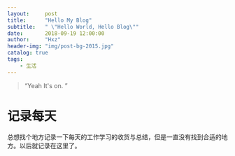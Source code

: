 ```yaml
---
layout:     post
title:      "Hello My Blog"
subtitle:   " \"Hello World, Hello Blog\""
date:       2018-09-19 12:00:00
author:     "Hxz"
header-img: "img/post-bg-2015.jpg"
catalog: true
tags:
    - 生活
---
```


> “Yeah It's on. ”

# 记录每天

总想找个地方记录一下每天的工作学习的收货与总结，但是一直没有找到合适的地方。以后就记录在这里了。
